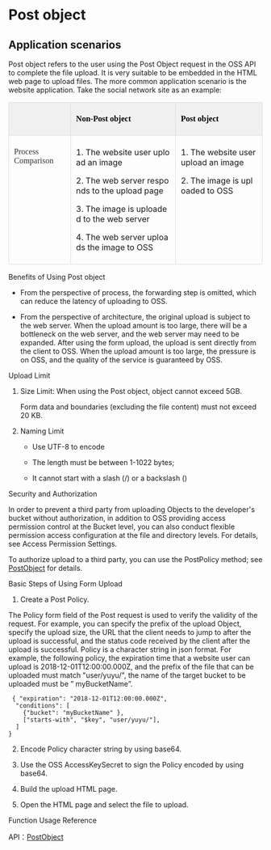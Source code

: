 # Post object
## Application scenarios

 Post object refers to the user using the Post Object request in the OSS API to complete the file upload. It is very suitable to be embedded in the HTML web page to upload files. The more common application scenario is the website application. Take the social network site as an example:



<table>
    <thead>
        <tr class="firstRow">
            <td valign="top" style="border:solid #DDDDDD 1px;background:#F0F0F0;padding:7px 15px 7px 10px"></td>
            <td valign="top" style="border:solid #DDDDDD 1px;border-left:none;background:#F0F0F0;padding:7px 15px 7px 10px">
                <p>
                    <strong><span style="font-family:宋体;color:black">Non-Post object</span></strong>
                </p>
            </td>
            <td valign="top" style="border:solid #DDDDDD 1px;border-left:none;background:#F0F0F0;padding:7px 15px 7px 10px">
                <p>
                    <strong><span style="font-family:宋体;color:black">Post object</span></strong>
                </p>
            </td>
        </tr>
    </thead>
    <tbody>
        <tr>
            <td valign="top" style="border:solid #DDDDDD 1px;border-top:none;padding:7px 10px 7px 10px">
                <p>
                    <span style="font-family:宋体;color:#333333">Process Comparison</span>
                </p>
            </td>
            <td valign="top" style="border-top: none; border-left: none; border-bottom: 1px solid rgb(221, 221, 221); border-right: 1px solid rgb(221, 221, 221); padding: 7px 10px; word-break: break-all;">
                <p>
                    1.&nbsp;The website user upload an image
                </p>
                <p>
                    2.&nbsp;The web server responds to the upload page
                </p>
                <p>
                    3.&nbsp;The image is uploaded to the web server
                </p>
                <p>
                    4. The web server uploads the image to OSS
                </p>
            </td>
            <td valign="top" style="border-top: none; border-left: none; border-bottom: 1px solid rgb(221, 221, 221); border-right: 1px solid rgb(221, 221, 221); padding: 7px 10px; word-break: break-all;">
                <p>
                    1.&nbsp;The website user upload an image
                </p>
                <p>
                    2. The image is uploaded to OSS
                </p>
            </td>
        </tr>
    </tbody>
</table>

 

Benefits of Using Post object

+ From the perspective of process, the forwarding step is omitted, which can reduce the latency of uploading to OSS.

+ From the perspective of architecture, the original upload is subject to the web server. When the upload amount is too large, there will be a bottleneck on the web server, and the web server may need to be expanded. After using the form upload, the upload is sent directly from the client to OSS. When the upload amount is too large, the pressure is on OSS, and the quality of the service is guaranteed by OSS.

Upload Limit

1. Size Limit: When using the Post object, object cannot exceed 5GB.

   Form data and boundaries (excluding the file content) must not exceed 20 KB.
2. Naming Limit

   + Use UTF-8 to encode

   + The length must be between 1-1022 bytes;

   + It cannot start with a slash (/) or a backslash (\)

 

Security and Authorization

In order to prevent a third party from uploading Objects to the developer's bucket without authorization, in addition to OSS providing access permission control at the Bucket level, you can also conduct flexible permission access configuration at the file and directory levels. For details, see Access Permission Settings.

To authorize upload to a third party, you can use the PostPolicy method; see [PostObject](../../API-Reference-S3-Compatible/Compatibility-API/Post-Object.md) for details.

 

Basic Steps of Using Form Upload

1. Create a Post Policy.

The Policy form field of the Post request is used to verify the validity of the request. For example, you can specify the prefix of the upload Object, specify the upload size, the URL that the client needs to jump to after the upload is successful, and the status code received by the client after the upload is successful. Policy is a character string in json format. For example, the following policy, the expiration time that a website user can upload is 2018-12-01T12:00:00.000Z, and the prefix of the file that can be uploaded must match "user/yuyu/", the name of the target bucket to be uploaded must be ” myBucketName”.
```
 { "expiration": "2018-12-01T12:00:00.000Z",
  "conditions": [
    {"bucket": "myBucketName" },
    ["starts-with", "$key", "user/yuyu/"],
  ]
}
```
2. Encode Policy character string by using base64.

3. Use the OSS AccessKeySecret to sign the Policy encoded by using base64.

4. Build the upload HTML page.

5. Open the HTML page and select the file to upload.



Function Usage Reference

API：[PostObject](../../API-Reference-S3-Compatible/Compatibility-API/Post-Object.md)

